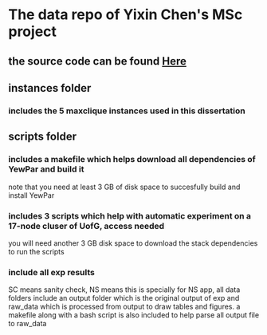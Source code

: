 # The data repo of Yixin Chen's MSc project

## the source code can be found [Here](https://github.com/nsc8931/YewPar)

## instances folder 

### includes the 5 maxclique instances used in this dissertation

## scripts folder 

### includes a makefile which helps download all dependencies of YewPar and build it

note that you need at least 3 GB of disk space to succesfully build and install YewPar

### includes 3 scripts which help with automatic experiment on a 17-node cluser of UofG, access needed

you will need another 3 GB disk space to download the stack dependencies to run the scripts

### include all exp results

SC means sanity check, NS means this is specially for NS app, all data folders include an output folder which is the original output of exp and raw_data which is processed from output to draw tables and figures. a makefile along with a bash script is also included to help parse all output file to raw_data
